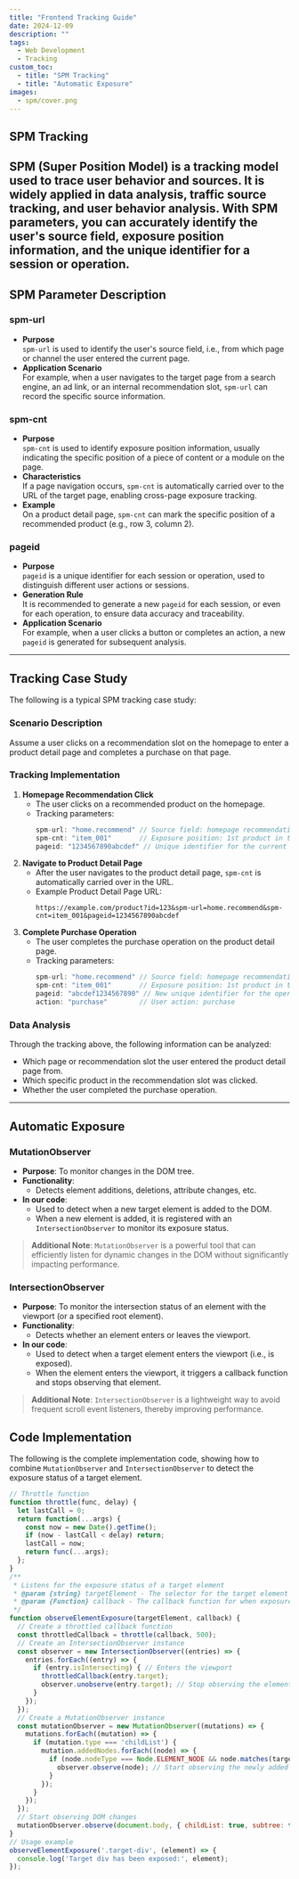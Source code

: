 ```yaml
---
title: "Frontend Tracking Guide"
date: 2024-12-09
description: ""
tags:
  - Web Development
  - Tracking
custom_toc:
  - title: "SPM Tracking"
  - title: "Automatic Exposure"
images:
  - spm/cover.png
---
```

## SPM Tracking
SPM (Super Position Model) is a tracking model used to trace user behavior and sources. It is widely applied in data analysis, traffic source tracking, and user behavior analysis. With SPM parameters, you can accurately identify the user's source field, exposure position information, and the unique identifier for a session or operation.
---
## SPM Parameter Description
### spm-url
- **Purpose**  
  `spm-url` is used to identify the user's source field, i.e., from which page or channel the user entered the current page.
- **Application Scenario**  
  For example, when a user navigates to the target page from a search engine, an ad link, or an internal recommendation slot, `spm-url` can record the specific source information.
### spm-cnt
- **Purpose**  
  `spm-cnt` is used to identify exposure position information, usually indicating the specific position of a piece of content or a module on the page.
- **Characteristics**  
  If a page navigation occurs, `spm-cnt` is automatically carried over to the URL of the target page, enabling cross-page exposure tracking.
- **Example**  
  On a product detail page, `spm-cnt` can mark the specific position of a recommended product (e.g., row 3, column 2).
### pageid
- **Purpose**  
  `pageid` is a unique identifier for each session or operation, used to distinguish different user actions or sessions.
- **Generation Rule**  
  It is recommended to generate a new `pageid` for each session, or even for each operation, to ensure data accuracy and traceability.
- **Application Scenario**  
  For example, when a user clicks a button or completes an action, a new `pageid` is generated for subsequent analysis.
---
## Tracking Case Study
The following is a typical SPM tracking case study:
### Scenario Description
Assume a user clicks on a recommendation slot on the homepage to enter a product detail page and completes a purchase on that page.
### Tracking Implementation
1. **Homepage Recommendation Click**
   - The user clicks on a recommended product on the homepage.
   - Tracking parameters:
     ```javascript
     spm-url: "home.recommend" // Source field: homepage recommendation slot
     spm-cnt: "item_001"       // Exposure position: 1st product in the recommendation slot
     pageid: "1234567890abcdef" // Unique identifier for the current operation
     ```
2. **Navigate to Product Detail Page**
   - After the user navigates to the product detail page, `spm-cnt` is automatically carried over in the URL.
   - Example Product Detail Page URL:
     ```
     https://example.com/product?id=123&spm-url=home.recommend&spm-cnt=item_001&pageid=1234567890abcdef
     ```
3. **Complete Purchase Operation**
   - The user completes the purchase operation on the product detail page.
   - Tracking parameters:
     ```javascript
     spm-url: "home.recommend" // Source field: homepage recommendation slot
     spm-cnt: "item_001"       // Exposure position: 1st product in the recommendation slot
     pageid: "abcdef1234567890" // New unique identifier for the operation
     action: "purchase"        // User action: purchase
     ```
### Data Analysis
Through the tracking above, the following information can be analyzed:
- Which page or recommendation slot the user entered the product detail page from.
- Which specific product in the recommendation slot was clicked.
- Whether the user completed the purchase operation.
---
## Automatic Exposure
### MutationObserver
- **Purpose**: To monitor changes in the DOM tree.
- **Functionality**:
  - Detects element additions, deletions, attribute changes, etc.
- **In our code**:
  - Used to detect when a new target element is added to the DOM.
  - When a new element is added, it is registered with an `IntersectionObserver` to monitor its exposure status.
> **Additional Note**: `MutationObserver` is a powerful tool that can efficiently listen for dynamic changes in the DOM without significantly impacting performance.
### IntersectionObserver
- **Purpose**: To monitor the intersection status of an element with the viewport (or a specified root element).
- **Functionality**:
  - Detects whether an element enters or leaves the viewport.
- **In our code**:
  - Used to detect when a target element enters the viewport (i.e., is exposed).
  - When the element enters the viewport, it triggers a callback function and stops observing that element.
> **Additional Note**: `IntersectionObserver` is a lightweight way to avoid frequent scroll event listeners, thereby improving performance.
## Code Implementation
The following is the complete implementation code, showing how to combine `MutationObserver` and `IntersectionObserver` to detect the exposure status of a target element.
```js
// Throttle function
function throttle(func, delay) {
  let lastCall = 0;
  return function(...args) {
    const now = new Date().getTime();
    if (now - lastCall < delay) return;
    lastCall = now;
    return func(...args);
  };
}
/**
 * Listens for the exposure status of a target element
 * @param {string} targetElement - The selector for the target element
 * @param {Function} callback - The callback function for when exposure occurs
 */
function observeElementExposure(targetElement, callback) {
  // Create a throttled callback function
  const throttledCallback = throttle(callback, 500);
  // Create an IntersectionObserver instance
  const observer = new IntersectionObserver((entries) => {
    entries.forEach((entry) => {
      if (entry.isIntersecting) { // Enters the viewport
        throttledCallback(entry.target);
        observer.unobserve(entry.target); // Stop observing the element that has been exposed
      }
    });
  });
  // Create a MutationObserver instance
  const mutationObserver = new MutationObserver((mutations) => {
    mutations.forEach((mutation) => {
      if (mutation.type === 'childList') {
        mutation.addedNodes.forEach((node) => {
          if (node.nodeType === Node.ELEMENT_NODE && node.matches(targetElement)) {
            observer.observe(node); // Start observing the newly added target element
          }
        });
      }
    });
  });
  // Start observing DOM changes
  mutationObserver.observe(document.body, { childList: true, subtree: true });
}
// Usage example
observeElementExposure('.target-div', (element) => {
  console.log('Target div has been exposed:', element);
});
```
